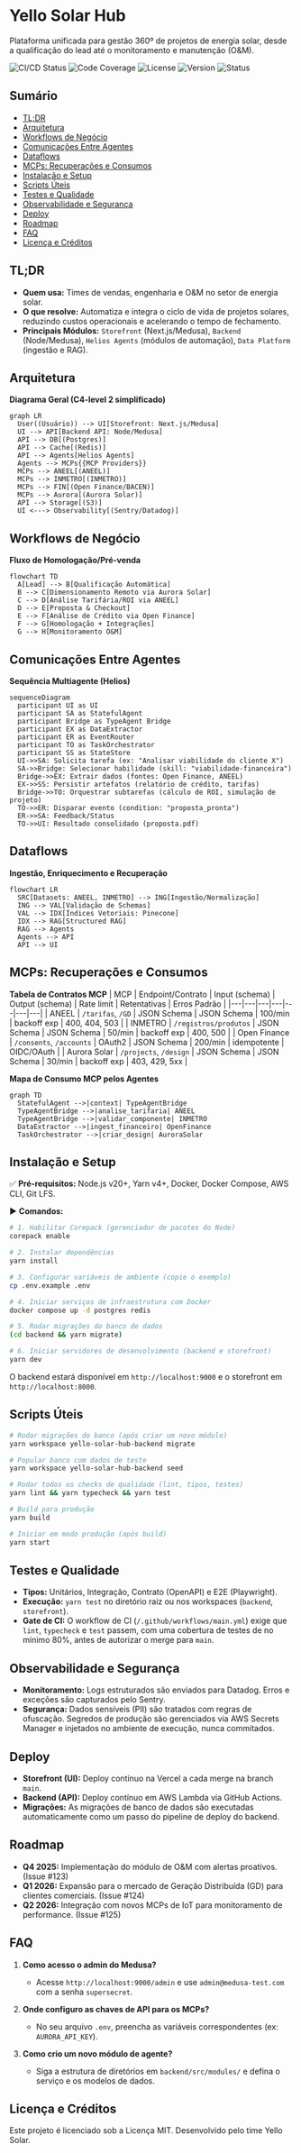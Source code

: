 # Yello Solar Hub

Plataforma unificada para gestão 360º de projetos de energia solar, desde a qualificação do lead até o monitoramento e manutenção (O&M).

![CI/CD Status](https://github.com/Yello-Solar/yello-solar-hub/actions/workflows/main.yml/badge.svg)
![Code Coverage](https://img.shields.io/codecov/c/github/Yello-Solar/yello-solar-hub.svg)
![License](https://img.shields.io/badge/license-MIT-blue.svg)
![Version](https://img.shields.io/badge/version-1.2.0-brightgreen.svg)
![Status](https://img.shields.io/badge/status-active-success.svg)

## Sumário
- [TL;DR](#tldr)
- [Arquitetura](#arquitetura)
- [Workflows de Negócio](#workflows-de-negócio)
- [Comunicações Entre Agentes](#comunicações-entre-agentes)
- [Dataflows](#dataflows)
- [MCPs: Recuperações e Consumos](#mcps-recuperações-e-consumos)
- [Instalação e Setup](#instalação-e-setup)
- [Scripts Úteis](#scripts-úteis)
- [Testes e Qualidade](#testes-e-qualidade)
- [Observabilidade e Segurança](#observabilidade-e-segurança)
- [Deploy](#deploy)
- [Roadmap](#roadmap)
- [FAQ](#faq)
- [Licença e Créditos](#licença-e-créditos)

## TL;DR
- **Quem usa:** Times de vendas, engenharia e O&M no setor de energia solar.
- **O que resolve:** Automatiza e integra o ciclo de vida de projetos solares, reduzindo custos operacionais e acelerando o tempo de fechamento.
- **Principais Módulos:** `Storefront` (Next.js/Medusa), `Backend` (Node/Medusa), `Helios Agents` (módulos de automação), `Data Platform` (ingestão e RAG).

## Arquitetura
**Diagrama Geral (C4-level 2 simplificado)**
```mermaid
graph LR
  User((Usuário)) --> UI[Storefront: Next.js/Medusa]
  UI --> API[Backend API: Node/Medusa]
  API --> DB[(Postgres)]
  API --> Cache[(Redis)]
  API --> Agents[Helios Agents]
  Agents --> MCPs{{MCP Providers}}
  MCPs --> ANEEL[(ANEEL)]
  MCPs --> INMETRO[(INMETRO)]
  MCPs --> FIN[(Open Finance/BACEN)]
  MCPs --> Aurora[(Aurora Solar)]
  API --> Storage[(S3)]
  UI <---> Observability[(Sentry/Datadog)]
```

## Workflows de Negócio
**Fluxo de Homologação/Pré-venda**
```mermaid
flowchart TD
  A[Lead] --> B[Qualificação Automática]
  B --> C[Dimensionamento Remoto via Aurora Solar]
  C --> D[Análise Tarifária/ROI via ANEEL]
  D --> E[Proposta & Checkout]
  E --> F[Análise de Crédito via Open Finance]
  F --> G[Homologação + Integrações]
  G --> H[Monitoramento O&M]
```

## Comunicações Entre Agentes
**Sequência Multiagente (Helios)**
```mermaid
sequenceDiagram
  participant UI as UI
  participant SA as StatefulAgent
  participant Bridge as TypeAgent Bridge
  participant EX as DataExtractor
  participant ER as EventRouter
  participant TO as TaskOrchestrator
  participant SS as StateStore
  UI->>SA: Solicita tarefa (ex: "Analisar viabilidade do cliente X")
  SA->>Bridge: Selecionar habilidade (skill: "viabilidade-financeira")
  Bridge->>EX: Extrair dados (fontes: Open Finance, ANEEL)
  EX->>SS: Persistir artefatos (relatório de crédito, tarifas)
  Bridge->>TO: Orquestrar subtarefas (cálculo de ROI, simulação de projeto)
  TO->>ER: Disparar evento (condition: "proposta_pronta")
  ER->>SA: Feedback/Status
  TO->>UI: Resultado consolidado (proposta.pdf)
```

## Dataflows
**Ingestão, Enriquecimento e Recuperação**
```mermaid
flowchart LR
  SRC[Datasets: ANEEL, INMETRO] --> ING[Ingestão/Normalização]
  ING --> VAL[Validação de Schemas]
  VAL --> IDX[Índices Vetoriais: Pinecone]
  IDX --> RAG[Structured RAG]
  RAG --> Agents
  Agents --> API
  API --> UI
```

## MCPs: Recuperações e Consumos
**Tabela de Contratos MCP**
| MCP | Endpoint/Contrato | Input (schema) | Output (schema) | Rate limit | Retentativas | Erros Padrão |
|---|---|---|---|---|---|---|
| ANEEL | `/tarifas`, `/GD` | JSON Schema | JSON Schema | 100/min | backoff exp | 400, 404, 503 |
| INMETRO | `/registros/produtos` | JSON Schema | JSON Schema | 50/min | backoff exp | 400, 500 |
| Open Finance | `/consents`, `/accounts` | OAuth2 | JSON Schema | 200/min | idempotente | OIDC/OAuth |
| Aurora Solar | `/projects`, `/design` | JSON Schema | JSON Schema | 30/min | backoff exp | 403, 429, 5xx |

**Mapa de Consumo MCP pelos Agentes**
```mermaid
graph TD
  StatefulAgent -->|context| TypeAgentBridge
  TypeAgentBridge -->|analise_tarifaria| ANEEL
  TypeAgentBridge -->|validar_componente| INMETRO
  DataExtractor -->|ingest_financeiro| OpenFinance
  TaskOrchestrator -->|criar_design| AuroraSolar
```

## Instalação e Setup
✅ **Pré-requisitos:** Node.js v20+, Yarn v4+, Docker, Docker Compose, AWS CLI, Git LFS.

▶️ **Comandos:**
```bash
# 1. Habilitar Corepack (gerenciador de pacotes do Node)
corepack enable

# 2. Instalar dependências
yarn install

# 3. Configurar variáveis de ambiente (copie o exemplo)
cp .env.example .env

# 4. Iniciar serviços de infraestrutura com Docker
docker compose up -d postgres redis

# 5. Rodar migrações do banco de dados
(cd backend && yarn migrate)

# 6. Iniciar servidores de desenvolvimento (backend e storefront)
yarn dev
```
O backend estará disponível em `http://localhost:9000` e o storefront em `http://localhost:8000`.

## Scripts Úteis
```bash
# Rodar migrações do banco (após criar um novo módulo)
yarn workspace yello-solar-hub-backend migrate

# Popular banco com dados de teste
yarn workspace yello-solar-hub-backend seed

# Rodar todos os checks de qualidade (lint, tipos, testes)
yarn lint && yarn typecheck && yarn test

# Build para produção
yarn build

# Iniciar em modo produção (após build)
yarn start
```

## Testes e Qualidade
- **Tipos:** Unitários, Integração, Contrato (OpenAPI) e E2E (Playwright).
- **Execução:** `yarn test` no diretório raiz ou nos workspaces (`backend`, `storefront`).
- **Gate de CI:** O workflow de CI (`/.github/workflows/main.yml`) exige que `lint`, `typecheck` e `test` passem, com uma cobertura de testes de no mínimo 80%, antes de autorizar o merge para `main`.

## Observabilidade e Segurança
- **Monitoramento:** Logs estruturados são enviados para Datadog. Erros e exceções são capturados pelo Sentry.
- **Segurança:** Dados sensíveis (PII) são tratados com regras de ofuscação. Segredos de produção são gerenciados via AWS Secrets Manager e injetados no ambiente de execução, nunca commitados.

## Deploy
- **Storefront (UI):** Deploy contínuo na Vercel a cada merge na branch `main`.
- **Backend (API):** Deploy contínuo em AWS Lambda via GitHub Actions.
- **Migrações:** As migrações de banco de dados são executadas automaticamente como um passo do pipeline de deploy do backend.

## Roadmap
- **Q4 2025:** Implementação do módulo de O&M com alertas proativos. (Issue #123)
- **Q1 2026:** Expansão para o mercado de Geração Distribuída (GD) para clientes comerciais. (Issue #124)
- **Q2 2026:** Integração com novos MCPs de IoT para monitoramento de performance. (Issue #125)

## FAQ
1. **Como acesso o admin do Medusa?**
   - Acesse `http://localhost:9000/admin` e use `admin@medusa-test.com` com a senha `supersecret`.

2. **Onde configuro as chaves de API para os MCPs?**
   - No seu arquivo `.env`, preencha as variáveis correspondentes (ex: `AURORA_API_KEY`).

3. **Como crio um novo módulo de agente?**
   - Siga a estrutura de diretórios em `backend/src/modules/` e defina o serviço e os modelos de dados.

## Licença e Créditos
Este projeto é licenciado sob a Licença MIT. Desenvolvido pelo time Yello Solar.
